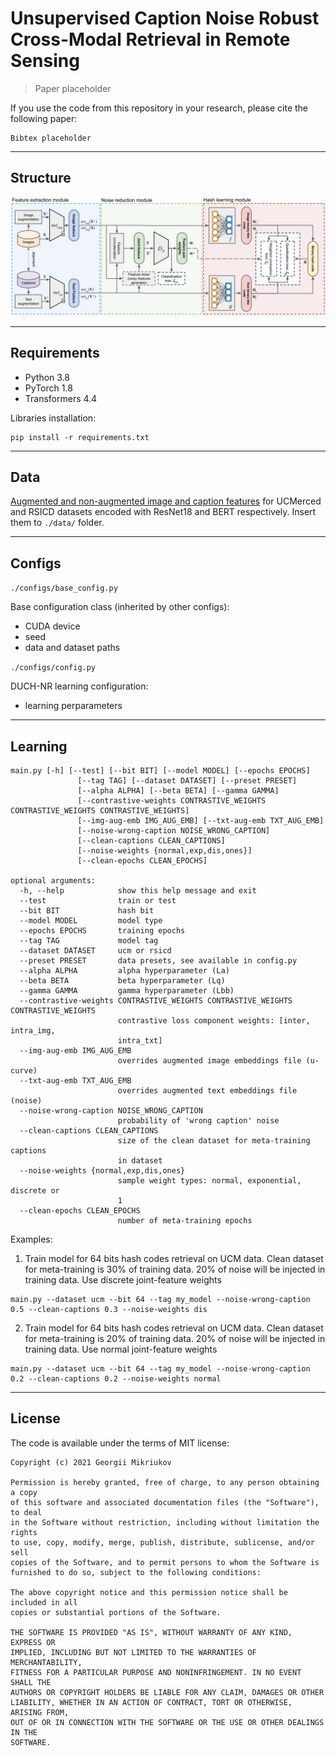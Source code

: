 # Unsupervised Caption Noise Robust Cross-Modal Retrieval in Remote Sensing

> Paper placeholder

If you use the code from this repository in your research, please cite the following paper:

```
Bibtex placeholder
```

---

## Structure

![structure.png](images/main_diagram_noisy_2.png)

---

## Requirements

* Python 3.8
* PyTorch 1.8
* Transformers 4.4

Libraries installation:
```
pip install -r requirements.txt
```

---

## Data

[Augmented and non-augmented image and caption features](https://tubcloud.tu-berlin.de/s/DykEC54PxRM93TP) for UCMerced and RSICD datasets encoded with ResNet18 and BERT respectively. Insert them to `./data/` folder.


---

## Configs

`./configs/base_config.py`

Base configuration class (inherited by other configs):
* CUDA device
* seed
* data and dataset paths

`./configs/config.py`

DUCH-NR learning configuration:
* learning perparameters

---

## Learning

```
main.py [-h] [--test] [--bit BIT] [--model MODEL] [--epochs EPOCHS]
               [--tag TAG] [--dataset DATASET] [--preset PRESET]
               [--alpha ALPHA] [--beta BETA] [--gamma GAMMA]
               [--contrastive-weights CONTRASTIVE_WEIGHTS CONTRASTIVE_WEIGHTS CONTRASTIVE_WEIGHTS]
               [--img-aug-emb IMG_AUG_EMB] [--txt-aug-emb TXT_AUG_EMB]
               [--noise-wrong-caption NOISE_WRONG_CAPTION]
               [--clean-captions CLEAN_CAPTIONS]
               [--noise-weights {normal,exp,dis,ones}]
               [--clean-epochs CLEAN_EPOCHS]

optional arguments:
  -h, --help            show this help message and exit
  --test                train or test
  --bit BIT             hash bit
  --model MODEL         model type
  --epochs EPOCHS       training epochs
  --tag TAG             model tag
  --dataset DATASET     ucm or rsicd
  --preset PRESET       data presets, see available in config.py
  --alpha ALPHA         alpha hyperparameter (La)
  --beta BETA           beta hyperparameter (Lq)
  --gamma GAMMA         gamma hyperparameter (Lbb)
  --contrastive-weights CONTRASTIVE_WEIGHTS CONTRASTIVE_WEIGHTS CONTRASTIVE_WEIGHTS
                        contrastive loss component weights: [inter, intra_img,
                        intra_txt]
  --img-aug-emb IMG_AUG_EMB
                        overrides augmented image embeddings file (u-curve)
  --txt-aug-emb TXT_AUG_EMB
                        overrides augmented text embeddings file (noise)
  --noise-wrong-caption NOISE_WRONG_CAPTION
                        probability of 'wrong caption' noise
  --clean-captions CLEAN_CAPTIONS
                        size of the clean dataset for meta-training captions
                        in dataset
  --noise-weights {normal,exp,dis,ones}
                        sample weight types: normal, exponential, discrete or
                        1
  --clean-epochs CLEAN_EPOCHS
                        number of meta-training epochs
```

Examples:

1. Train model for 64 bits hash codes retrieval on UCM data. Clean dataset for meta-training is 30% of training data. 20% of noise will be injected in training data. Use discrete joint-feature weights
```
main.py --dataset ucm --bit 64 --tag my_model --noise-wrong-caption 0.5 --clean-captions 0.3 --noise-weights dis
```

2. Train model for 64 bits hash codes retrieval on UCM data. Clean dataset for meta-training is 20% of training data. 20% of noise will be injected in training data. Use normal joint-feature weights
```
main.py --dataset ucm --bit 64 --tag my_model --noise-wrong-caption 0.2 --clean-captions 0.2 --noise-weights normal
```

---

## License

The code is available under the terms of MIT license:

```
Copyright (c) 2021 Georgii Mikriukov

Permission is hereby granted, free of charge, to any person obtaining a copy
of this software and associated documentation files (the "Software"), to deal
in the Software without restriction, including without limitation the rights
to use, copy, modify, merge, publish, distribute, sublicense, and/or sell
copies of the Software, and to permit persons to whom the Software is
furnished to do so, subject to the following conditions:

The above copyright notice and this permission notice shall be included in all
copies or substantial portions of the Software.

THE SOFTWARE IS PROVIDED "AS IS", WITHOUT WARRANTY OF ANY KIND, EXPRESS OR
IMPLIED, INCLUDING BUT NOT LIMITED TO THE WARRANTIES OF MERCHANTABILITY,
FITNESS FOR A PARTICULAR PURPOSE AND NONINFRINGEMENT. IN NO EVENT SHALL THE
AUTHORS OR COPYRIGHT HOLDERS BE LIABLE FOR ANY CLAIM, DAMAGES OR OTHER
LIABILITY, WHETHER IN AN ACTION OF CONTRACT, TORT OR OTHERWISE, ARISING FROM,
OUT OF OR IN CONNECTION WITH THE SOFTWARE OR THE USE OR OTHER DEALINGS IN THE
SOFTWARE.
```